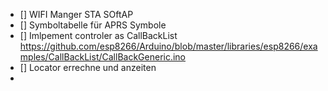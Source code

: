 
* [] WIFI Manger STA SOftAP
* [] Symboltabelle für APRS Symbole
* [] Imlpement controler as CallBackList https://github.com/esp8266/Arduino/blob/master/libraries/esp8266/examples/CallBackList/CallBackGeneric.ino
* [] Locator errechne und anzeiten
* 